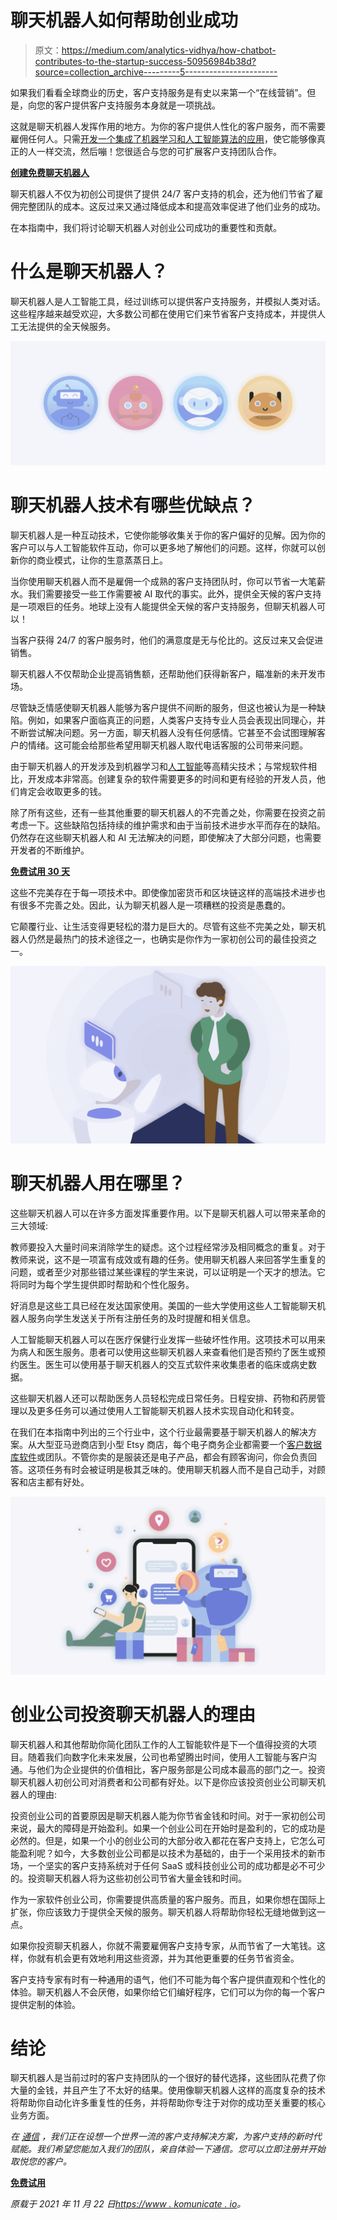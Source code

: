# 聊天机器人如何帮助创业成功

> 原文：<https://medium.com/analytics-vidhya/how-chatbot-contributes-to-the-startup-success-50956984b38d?source=collection_archive---------5----------------------->

如果我们看看全球商业的历史，客户支持服务是有史以来第一个“在线营销”。但是，向您的客户提供客户支持服务本身就是一项挑战。

这就是聊天机器人发挥作用的地方。为你的客户提供人性化的客户服务，而不需要雇佣任何人。只需[开发一个集成了机器学习和人工智能算法的应用](https://spdload.com/blog/app-development-cost/)，使它能够像真正的人一样交流，然后嘣！您很适合与您的可扩展客户支持团队合作。

[**创建免费聊天机器人**](https://dashboard.kommunicate.io/signup)

聊天机器人不仅为初创公司提供了提供 24/7 客户支持的机会，还为他们节省了雇佣完整团队的成本。这反过来又通过降低成本和提高效率促进了他们业务的成功。

在本指南中，我们将讨论聊天机器人对创业公司成功的重要性和贡献。

# 什么是聊天机器人？

聊天机器人是人工智能工具，经过训练可以提供客户支持服务，并模拟人类对话。这些程序越来越受欢迎，大多数公司都在使用它们来节省客户支持成本，并提供人工无法提供的全天候服务。

![](img/300efd837a3daf2acd6b6de0e1126d4e.png)

# 聊天机器人技术有哪些优缺点？

聊天机器人是一种互动技术，它使你能够收集关于你的客户偏好的见解。因为你的客户可以与人工智能软件互动，你可以更多地了解他们的问题。这样，你就可以创新你的商业模式，让你的生意蒸蒸日上。

当你使用聊天机器人而不是雇佣一个成熟的客户支持团队时，你可以节省一大笔薪水。我们需要接受一些工作需要被 AI 取代的事实。此外，提供全天候的客户支持是一项艰巨的任务。地球上没有人能提供全天候的客户支持服务，但聊天机器人可以！

当客户获得 24/7 的客户服务时，他们的满意度是无与伦比的。这反过来又会促进销售。

聊天机器人不仅帮助企业提高销售额，还帮助他们获得新客户，瞄准新的未开发市场。

尽管缺乏情感使聊天机器人能够为客户提供不间断的服务，但这也被认为是一种缺陷。例如，如果客户面临真正的问题，人类客户支持专业人员会表现出同理心，并不断尝试解决问题。另一方面，聊天机器人没有任何感情。它甚至不会试图理解客户的情绪。这可能会给那些希望用聊天机器人取代电话客服的公司带来问题。

由于聊天机器人的开发涉及到机器学习和[人工智能](https://breadnbeyond.com/artificial-intelligence/)等高精尖技术；与常规软件相比，开发成本非常高。创建复杂的软件需要更多的时间和更有经验的开发人员，他们肯定会收取更多的钱。

除了所有这些，还有一些其他重要的聊天机器人的不完善之处，你需要在投资之前考虑一下。这些缺陷包括持续的维护需求和由于当前技术进步水平而存在的缺陷。仍然存在这些聊天机器人和 AI 无法解决的问题，即使解决了大部分问题，也需要开发者的不断维护。

[**免费试用 30 天**](https://dashboard.kommunicate.io/signup)

这些不完美存在于每一项技术中。即使像加密货币和区块链这样的高端技术进步也有很多不完善之处。因此，认为聊天机器人是一项糟糕的投资是愚蠢的。

它颠覆行业、让生活变得更轻松的潜力是巨大的。尽管有这些不完美之处，聊天机器人仍然是最热门的技术途径之一，也确实是你作为一家初创公司的最佳投资之一。

![](img/c948cff9cd0eb0396b4c393e22b818ec.png)

# 聊天机器人用在哪里？

这些聊天机器人可以在许多方面发挥重要作用。以下是聊天机器人可以带来革命的三大领域:

教师要投入大量时间来消除学生的疑虑。这个过程经常涉及相同概念的重复。对于教师来说，这不是一项富有成效或有趣的任务。使用聊天机器人来回答学生重复的问题，或者至少对那些错过某些课程的学生来说，可以证明是一个天才的想法。它将同时为每个学生提供即时帮助和个性化服务。

好消息是这些工具已经在发达国家使用。美国的一些大学使用这些人工智能聊天机器人服务向学生发送关于所有注册任务的及时提醒和相关信息。

人工智能聊天机器人可以在医疗保健行业发挥一些破坏性作用。这项技术可以用来为病人和医生服务。患者可以使用这些聊天机器人来查看他们是否预约了医生或预约医生。医生可以使用基于聊天机器人的交互式软件来收集患者的临床或病史数据。

这些聊天机器人还可以帮助医务人员轻松完成日常任务。日程安排、药物和药房管理以及更多任务可以通过使用人工智能聊天机器人技术实现自动化和转变。

在我们在本指南中列出的三个行业中，这个行业最需要基于聊天机器人的解决方案。从大型亚马逊商店到小型 Etsy 商店，每个电子商务企业都需要一个[客户数据库软件](https://www.founderjar.com/customer-database-software/)或团队。不管你卖的是服装还是电子产品，都会有顾客询问，你会负责回答。这项任务有时会被证明是极其乏味的。使用聊天机器人而不是自己动手，对顾客和店主都有好处。

![](img/179ce82766327775d68df757fd4acbbd.png)

# 创业公司投资聊天机器人的理由

聊天机器人和其他帮助你简化团队工作的人工智能软件是下一个值得投资的大项目。随着我们向数字化未来发展，公司也希望腾出时间，使用人工智能与客户沟通。与他们为企业提供的价值相比，客户服务部是公司成本最高的部门之一。投资聊天机器人初创公司对消费者和公司都有好处。以下是你应该投资创业公司聊天机器人的理由:

投资创业公司的首要原因是聊天机器人能为你节省金钱和时间。对于一家初创公司来说，最大的障碍是开始盈利。如果一个创业公司在开始时是盈利的，它的成功是必然的。但是，如果一个小的创业公司的大部分收入都花在客户支持上，它怎么可能盈利呢？如今，大多数创业公司都是以技术为基础的，由于一个采用技术的新市场，一个坚实的客户支持系统对于任何 SaaS 或科技创业公司的成功都是必不可少的。投资聊天机器人将为这些初创公司节省大量金钱和时间。

作为一家软件创业公司，你需要提供高质量的客户服务。而且，如果你想在国际上扩张，你应该致力于提供全天候的服务。聊天机器人将帮助你轻松无缝地做到这一点。

如果你投资聊天机器人，你就不需要雇佣客户支持专家，从而节省了一大笔钱。这样，你就有机会更有效地利用这些资源，并为其他更重要的任务节省资金。

客户支持专家有时有一种通用的语气，他们不可能为每个客户提供直观和个性化的体验。聊天机器人不会厌倦，如果你给它们编好程序，它们可以为你的每一个客户提供定制的体验。

# 结论

聊天机器人是当前过时的客户支持团队的一个很好的替代选择，这些团队花费了你大量的金钱，并且产生了不太好的结果。使用像聊天机器人这样的高度复杂的技术将帮助你自动化许多重复性的任务，并将帮助你专注于对你的成功至关重要的核心业务方面。

*在* [*通信*](https://www.kommunicate.io/) *，我们正在设想一个世界一流的客户支持解决方案，为客户支持的新时代赋能。我们希望您能加入我们的团队，亲自体验一下通信。您可以立即注册并开始取悦您的客户。*

[**免费试用**](https://dashboard.kommunicate.io/signup)

*原载于 2021 年 11 月 22 日*[*https://www . komunicate . io*](https://www.kommunicate.io/blog/chatbot-contributes-startup-success/)*。*